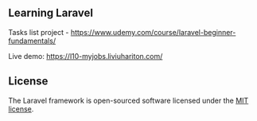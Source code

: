 ## Learning Laravel

Tasks list project - https://www.udemy.com/course/laravel-beginner-fundamentals/

Live demo: https://l10-myjobs.liviuhariton.com/

## License

The Laravel framework is open-sourced software licensed under the [MIT license](https://opensource.org/licenses/MIT).
